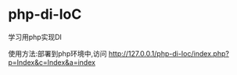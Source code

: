 # php-di-IoC
学习用php实现DI


使用方法:部署到php环境中,访问 http://127.0.0.1/php-di-Ioc/index.php?p=Index&c=Index&a=index
